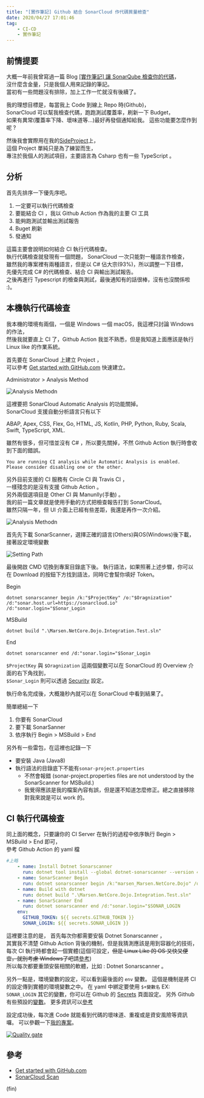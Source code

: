 ```yaml
---
title: "[實作筆記] Github 結合 SonarCloud 作代碼質量檢查"
date: 2020/04/27 17:01:46
tag:
    - CI-CD
    - 實作筆記
---
```


## 前情提要

大概一年前我曾寫過一篇 Blog [[實作筆記] 讓 SonarQube 檢查你的代碼](https://blog.marsen.me/2019/05/16/2019/opensource_with_sonarcloud/)，  
沒什麼含金量，只是我個人用來記錄的筆記。  
當初有一些問題沒有排除，加上工作一忙就沒有後續了。  

我的理想目標是，每當我上 Code 到線上 Repo 時(Github)，  
SonarCloud 可以幫我檢查代碼，跑跑測試覆蓋率，刷新一下 Budget，  
如果有異常(覆蓋率下降、壞味道等…)最好再發個通知給我。
這些功能要怎麼作到呢 ?

然後我會實際用在我的[SideProject](https://github.com/marsen/Marsen.NetCore.Dojo)上，  
這個 Project 單純只是為了練習而生，  
專注於我個人的測試項目，主要語言為 Csharp 也有一些 TypeScript 。

## 分析

首先先排序一下優先序吧。

1. 一定要可以執行代碼檢查
2. 要能結合 CI ，我以 Github Action 作為我的主要 CI 工具
3. 能夠跑測試並輸出測試報告
4. Buget 刷新
5. 發通知

這篇主要會說明如何結合 CI 執行代碼檢查。  
執行代碼檢查就發現有一個問題， SonarCloud 一次只能對一種語言作檢查，  
雖然我的專案裡有兩種語言，但是以 C# 佔大宗(93%)，所以調整一下目標，  
先優先完成 C# 的代碼檢查、結合 CI 與輸出測試報告。  
之後再進行 Typescript 的檢查與測試，最後通知有的話很棒，沒有也沒關係啦 :)。  

## 本機執行代碼檢查

我本機的環境有兩個，一個是 Windows 一個 macOS，我這裡只討論 Windows 的作法，  
然後我就要直上 CI 了，Github Action 我並不熟悉，但是我知道上面應該是執行 Linux like 的作業系統。  

首先要在 SonarCloud 上建立 Project ，  
可以參考 [Get started with GitHub.com](https://sonarcloud.io/documentation/integrations/github/) 快速建立。  

Administrator > Analysis Method  

![Analysis Methodn](/images/2020/4/sonarqube_run_with_github_action_02.jpg)  

這裡要把 SonarCloud Automatic Analysis 的功能關掉。  
SonarCloud 支援自動分析語言只有以下

ABAP, Apex, CSS, Flex, Go, HTML, JS, Kotlin, PHP, Python, Ruby, Scala, Swift, TypeScript, XML.  

雖然有很多，但可惜並沒有 C# ，所以要先關掉，不然 Github Action 執行時會收到下面的錯誤。

`You are running CI analysis while Automatic Analysis is enabled. Please consider disabling one or the other.`

另外目前支援的 CI 服務有 Circle CI 與 Travis CI ，  
一樣殘念的是沒有支援 Github Action 。  
另外兩個選項目是 Other CI 與 Manunlly(手動) 。  
我的前一篇文章就是使用手動的方式把檢查報告打到 SonarCloud。  
雖然只隔一年，但 UI 介面上已經有些差距，我還是再作一次介紹。

![Analysis Methodn](/images/2020/4/sonarqube_run_with_github_action_01.jpg)

首先先下載 SonarScanner，選擇正確的語言(Others)與OS(Windows)後下載，
接著設定環境變數  

![Setting Path](/images/2020/4/sonarqube_run_with_github_action_03.jpg)  

最後開啟 CMD 切換到專案目錄底下後。
執行語法，如果照著上述步驟，你可以在 Download 的按鈕下方找到語法，同時它會幫你填好 Token。  

Begin

```shell
dotnet sonarscanner begin /k:"$ProjectKey" /o:"$Oragnization" /d:"sonar.host.url=https://sonarcloud.io" /d:"sonar.login="$Sonar_Login
```

MSBuild

```shell
dotnet build ".\Marsen.NetCore.Dojo.Integration.Test.sln"
```

End

```shell
dotnet sonarscanner end /d:"sonar.login="$Sonar_Login
```

`$ProjectKey` 與 `$Oragnization` 這兩個變數可以在 SonarCloud 的 Overview 介面的右下角找到，  
`$Sonar_Login` 則可以透過 [Security](https://sonarcloud.io/account/security) 設定。

執行命名完成後，大概幾秒內就可以在 SonarCloud 中看到結果了。

簡單總結一下

1. 你要有 SonarCloud
2. 要下載 SonarSanner
3. 依序執行 Begin > MSBuild > End

另外有一些雷包，在這裡也記錄一下

- 要安裝 Java (Java8)
- 執行語法的目錄底下不能有`sonar-project.properties`
  - 不然會報錯 (sonar-project.properties files are not understood by the SonarScanner for MSBuild.)
  - 我覺得應該是我的檔案內容有誤，但是還不知道怎麼修正。總之直接移除對我來說是可以 work 的。  

## CI 執行代碼檢查

同上面的概念，只要讓你的 CI Server 在執行的過程中依序執行 Begin > MSBuild > End 即可，  
參考 Github Action 的 yaml 檔

```yaml
#上略
    - name: Install Dotnet Sonarscanner
      run: dotnet tool install --global dotnet-sonarscanner --version 4.8.0
    - name: SonarScanner Begin
      run: dotnet sonarscanner begin /k:"marsen_Marsen.NetCore.Dojo" /o:"marsen-github" /d:"sonar.host.url=https://sonarcloud.io" /d:"sonar.login="$SONAR_LOGIN
    - name: Build with dotnet
      run: dotnet build ".\Marsen.NetCore.Dojo.Integration.Test.sln"
    - name: SonarScanner End
      run: dotnet sonarscanner end /d:"sonar.login="$SONAR_LOGIN
    env:
      GITHUB_TOKEN: ${{ secrets.GITHUB_TOKEN }}
      SONAR_LOGIN: ${{ secrets.SONAR_LOGIN }}
```

這裡要注意的是，
首先每次你都需要安裝 Dotnet Sonarscanner ，  
其實我不清楚 Github Action 背後的機制，但是我猜測應該是用到容器化的技術，  
每次 CI 執行時都會起一個實體(這個可設定，~~但是 Linux Like 的 OS 又快又便宜，就別考慮 Windows了吧~~請[參考](https://help.github.com/en/actions/reference/virtual-environments-for-github-hosted-runners))  
所以每次都要重頭安裝相關的軟體，比如 : Dotnet Sonarscanner  。

另外一點是，環境變數的設定，可以看到最後面的 `env` 變數。
這個是機制是將 CI 的設定傳到實體的環境變數之中。
在 yaml 中綁定要使用 `$+變數名` EX: `SONAR_LOGIN`
其它的變數，你可以在 Github 的 [Secrets](https://github.com/marsen/Marsen.NetCore.Dojo/settings/secrets) 頁面設定。
另外 Github 有些預設的[變數](https://help.github.com/en/actions/configuring-and-managing-workflows/using-environment-variables)。
更多資訊可以[參考](https://help.github.com/en/actions/configuring-and-managing-workflows/creating-and-storing-encrypted-secrets#in-this-article)

設定成功後，每次進 Code 就能看到代碼的壞味道、重複或是資安風險等資訊囉。
可以參觀一下[我的專案](https://sonarcloud.io/dashboard?id=marsen_Marsen.NetCore.Dojo)。

[![Quality gate](https://sonarcloud.io/api/project_badges/quality_gate?project=marsen_Marsen.NetCore.Dojo)](https://sonarcloud.io/dashboard?id=marsen_Marsen.NetCore.Dojo)

## 參考

- [Get started with GitHub.com](https://sonarcloud.io/documentation/integrations/github/)
- [SonarCloud Scan](https://github.com/marketplace/actions/sonarcloud-scan)

(fin)
